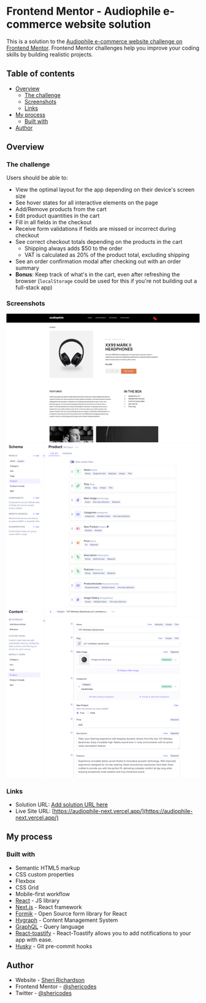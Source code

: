 # Frontend Mentor - Audiophile e-commerce website solution

This is a solution to the [Audiophile e-commerce website challenge on Frontend Mentor](https://www.frontendmentor.io/challenges/audiophile-ecommerce-website-C8cuSd_wx). Frontend Mentor challenges help you improve your coding skills by building realistic projects.

## Table of contents

- [Overview](#overview)
  - [The challenge](#the-challenge)
  - [Screenshots](#screenshot)
  - [Links](#links)
- [My process](#my-process)
  - [Built with](#built-with)
- [Author](#author)

## Overview

### The challenge

Users should be able to:

- View the optimal layout for the app depending on their device's screen size
- See hover states for all interactive elements on the page
- Add/Remove products from the cart
- Edit product quantities in the cart
- Fill in all fields in the checkout
- Receive form validations if fields are missed or incorrect during checkout
- See correct checkout totals depending on the products in the cart
  - Shipping always adds $50 to the order
  - VAT is calculated as 20% of the product total, excluding shipping
- See an order confirmation modal after checking out with an order summary
- **Bonus**: Keep track of what's in the cart, even after refreshing the browser (`localStorage` could be used for this if you're not building out a full-stack app)

### Screenshots

![](./screenshot-1.png)
![](./screenshot-2.png)
![](./screenshot-3.png)

### Links

- Solution URL: [Add solution URL here](https://your-solution-url.com)
- Live Site URL: [https://audiophile-next.vercel.app/](https://audiophile-next.vercel.app/)

## My process

### Built with

- Semantic HTML5 markup
- CSS custom properties
- Flexbox
- CSS Grid
- Mobile-first workflow
- [React](https://reactjs.org/) - JS library
- [Next.js](https://nextjs.org/) - React framework
- [Formik](https://formik.org/) - Open Source form library for React
- [Hygraph](https://hygraph.com/) - Content Management System
- [GraphQL](https://graphql.org/) - Query language
- [React-toastify](https://github.com/fkhadra/react-toastify/) - React-Toastify allows you to add notifications to your app with ease.
- [Husky](https://typicode.github.io/husky/#/) - Git pre-commit hooks

## Author

- Website - [Sheri Richardson](https://sheri.dev)
- Frontend Mentor - [@shericodes](https://www.frontendmentor.io/profile/shericodes)
- Twitter - [@shericodes](https://www.twitter.com/shericodes)
